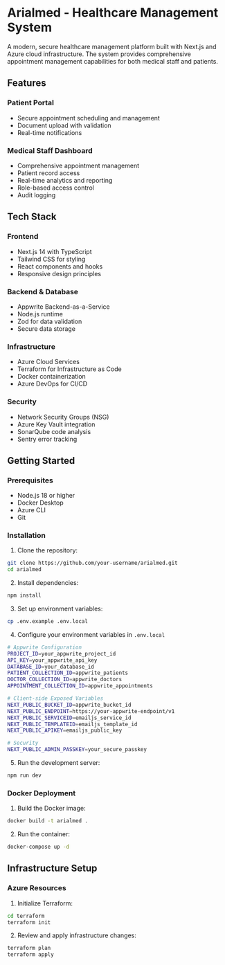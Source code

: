# Arialmed - Healthcare Management System

A modern, secure healthcare management platform built with Next.js and Azure cloud infrastructure. The system provides comprehensive appointment management capabilities for both medical staff and patients.

## Features

### Patient Portal
- Secure appointment scheduling and management
- Document upload with validation
- Real-time notifications

### Medical Staff Dashboard
- Comprehensive appointment management
- Patient record access
- Real-time analytics and reporting
- Role-based access control
- Audit logging

## Tech Stack

### Frontend
- Next.js 14 with TypeScript
- Tailwind CSS for styling
- React components and hooks
- Responsive design principles

### Backend & Database
- Appwrite Backend-as-a-Service
- Node.js runtime
- Zod for data validation
- Secure data storage

### Infrastructure
- Azure Cloud Services
- Terraform for Infrastructure as Code
- Docker containerization
- Azure DevOps for CI/CD

### Security
- Network Security Groups (NSG)
- Azure Key Vault integration
- SonarQube code analysis
- Sentry error tracking

## Getting Started

### Prerequisites
- Node.js 18 or higher
- Docker Desktop
- Azure CLI
- Git

### Installation

1. Clone the repository:
```bash
git clone https://github.com/your-username/arialmed.git
cd arialmed
```

2. Install dependencies:
```bash
npm install
```

3. Set up environment variables:
```bash
cp .env.example .env.local
```

4. Configure your environment variables in `.env.local`
```bash
# Appwrite Configuration
PROJECT_ID=your_appwrite_project_id
API_KEY=your_appwrite_api_key
DATABASE_ID=your_database_id
PATIENT_COLLECTION_ID=appwrite_patients
DOCTOR_COLLECTION_ID=appwrite_doctors
APPOINTMENT_COLLECTION_ID=appwrite_appointments

# Client-side Exposed Variables
NEXT_PUBLIC_BUCKET_ID=appwrite_bucket_id
NEXT_PUBLIC_ENDPOINT=https://your-appwrite-endpoint/v1
NEXT_PUBLIC_SERVICEID=emailjs_service_id
NEXT_PUBLIC_TEMPLATEID=emailjs_template_id
NEXT_PUBLIC_APIKEY=emailjs_public_key

# Security
NEXT_PUBLIC_ADMIN_PASSKEY=your_secure_passkey
```

5. Run the development server:
```bash
npm run dev

```

### Docker Deployment

1. Build the Docker image:
```bash
docker build -t arialmed .
```

2. Run the container:
```bash
docker-compose up -d
```

## Infrastructure Setup

### Azure Resources
1. Initialize Terraform:
```bash
cd terraform
terraform init
```

2. Review and apply infrastructure changes:
```bash
terraform plan
terraform apply
```

